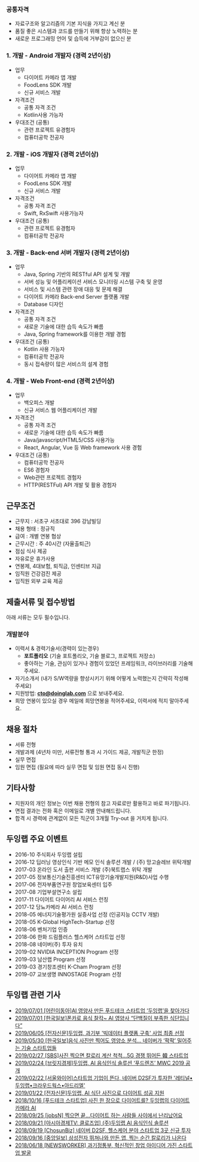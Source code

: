 ### 공통자격 
- 자료구조와 알고리즘의 기본 지식을 가지고 계신 분
- 품질 좋은 시스템과 코드를 만들기 위해 항상 노력하는 분
- 새로운 프로그래밍 언어 및  습득에 거부감이 없으신 분


### 1. 개발 - Android 개발자 (경력 2년이상)
- 업무
    - 다이어트 카메라 앱 개발
    - FoodLens SDK 개발
    - 신규 서비스 개발
- 자격조건
    - 공통 자격 조건
    - Kotlin사용 가능자
- 우대조건 (공통)
  	- 관련 프로젝트 유경험자
    - 컴퓨터공학 전공자

### 2. 개발 - iOS 개발자 (경력 2년이상)
- 업무
    - 다이어트 카메라 앱 개발
    - FoodLens SDK 개발
    - 신규 서비스 개발
- 자격조건
    - 공통 자격 조건
    - Swift, RxSwift 사용가능자
- 우대조건 (공통)
    - 관련 프로젝트 유경험자
  	- 컴퓨터공학 전공자

### 3. 개발 - Back-end 서버 개발자 (경력 2년이상)
- 업무
    - Java, Spring 기반의 RESTful API 설계 및 개발
    - 서버 성능 및 어플리케이션 서비스 모니터링 시스템 구축 및 운영
    - 서비스 및 시스템 관련 장애 대응 및 문제 해결
    - 다이어트 카메라 Back-end Server 플랫폼 개발
    - Database 디자인 
- 자격조건
    - 공통 자격 조건
    - 새로운 기술에 대한 습득 속도가 빠름 
  	- Java, Spring framework를 이용한 개발 경험 
- 우대조건 (공통)
    - Kotlin 사용 가능자
  	- 컴퓨터공학 전공자
  	- 동시 접속량이 많은 서비스의 설계 경험

### 4. 개발 - Web Front-end (경력 2년이상)
- 업무
    - 백오피스 개발
    - 신규 서비스 웹 어플리케이션 개발
- 자격조건
    - 공통 자격 조건
    - 새로운 기술에 대한 습득 속도가 빠름 
    - Java/javascript/HTML5/CSS 사용가능
    - React, Angular, Vue 등 Web framework 사용 경험
- 우대조건 (공통)
  	- 컴퓨터공학 전공자
    - ES6 경험자
  	- Web관련 프로젝트 경험자
    - HTTP(RESTFul) API 개발 및 활용 경험자
    
 	
    
    
## 근무조건

- 근무지 : 서초구 서초대로 396 강남빌딩
- 채용 형태 : 정규직
- 급여 : 개별 연봉 협상 
- 근무시간 : 주 40시간 (자율출퇴근)
- 점심 식사 제공
- 자유로운 휴가사용
- 연봉제, 4대보험, 퇴직금, 인센티브 지급
- 임직원 건강검진 제공
- 임직원 외부 교육 제공


## 제출서류 및 접수방법

아래 서류는 모두 필수입니다. 

### 개발분야
- 이력서 & 경력기술서(경력이 있는경우)
  - **포트폴리오** (기술 포트폴리오, 기술 블로그, 프로젝트 저장소)
  - 좋아하는 기술, 관심이 있거나 경험이 있었던 프레임워크, 라이브러리를 기술해주세요.
- 자기소개서 (내가 S/W역량을 향상시키기 위해 어떻게 노력했는지 간략히 작성해 주세요)
- 지원방법: **cto@doinglab.com** 으로 보내주세요. 
- 희망 연봉이 있으실 경우 메일에 희망연봉을 적어주세요, 이력서에 적지 말아주세요.

## 채용 절차
 - 서류 전형
 - 개발과제 (4년차 미만, 서류전형 통과 시 가이드 제공, 개발직군 한정)
 - 실무 면접 
 - 임원 면접 (필요에 따라 실무 면접 및 임원 면접 동시 진행)


## 기타사항 
- 지원자의 개인 정보는 이번 채용 전형의 참고 자료로만 활용하고 바로 파기됩니다.
- 면접 결과는 전화 혹은 이메일로 개별 안내해드립니다.
- 합격 시 경력에 관계없이 모든 직군이 3개월 Try-out 을 거치게 됩니다. 


## 두잉랩 주요 이벤트 
- 2016-10 주식회사 두잉랩 설립
- 2016-12 딥러닝 영상인식 기반 메모 인식 솔루션 개발 / (주) 망고슬레브 위탁개발
- 2017-03 온라인 도서 출판 서비스 개발 (주)북트랩스 위탁 개발
- 2017-05 정보통신기술진흥센터 ICT유망기술개발지원(R&D)사업 수행
- 2017-06 전자부품연구원 창업보육센터 입주
- 2017-08 기업부설연구소 설립
- 2017-11 다이어트 다이어리 AI 서비스 런칭
- 2017-12 당뇨카메라 AI 서비스 런칭
- 2018-05 에너지기술평가원 실증사업 선정 (인공지능 CCTV 개발)
- 2018-05 K-Global HighTech-Startup 선정
- 2018-06 벤처기업 인증
- 2018-06 한화 드림플러스 헬스케어 스타트업 선정
- 2018-08 네이버(주) 투자 유치
- 2019-02 NVIDIA INCEPTION Program 선정
- 2019-03 남산랩 Program 선정
- 2019-03 경기창조센터 K-Cham Program 선정
- 2019-07 교보생명 INNOSTAGE Program 선정

## 두잉랩 관련 기사 
- [2019/07/01   [어린이동아]AI 영양사 만든 푸드테크 스타트업 ‘두잉랩’을 찾아가다](http://kids.donga.com/?ptype=article&no=20190723155634952428)
- [2019/07/01   [한국일보]폰카로 음식 찰칵~ AI 영양사 “단백질이 부족한 식단입니다”](https://www.hankookilbo.com/News/Read/201906281882023146?did=NA&dtype=&dtypecode=&prnewsid=)
- [2019/06/05   [전자신문]두잉랩, 과기부 '빅데이터 플랫폼 구축' 사업 최종 선정](http://www.etnews.com/20190605000297)
- [2019/05/30   [한국일보]음식 사진만 찍어도 영양소 분석… 네이버가 ‘팍팍’ 밀어주는 기술 스타트업들](https://www.hankookilbo.com/News/Read/201905301767797554?did=NA&dtype=&dtypecode=&prnewsid=)
- [2019/02/27   [SBS]사진 찍으면 칼로리 계산 척척…5G 경쟁 뛰어든 韓 스타트업](https://news.sbs.co.kr/news/endPage.do?news_id=N1005153994&plink=ORI&cooper=NAVER)
- [2019/02/24   [브릿지경제]두잉랩, AI 음식인식 솔루션 ‘푸드렌즈’ MWC 2019 공개](http://www.viva100.com/main/view.php?key=20190224010006304)
- [2019/02/22   [서울와이어]스타트업 기업이 뜬다, 네이버 D2SF가 투자한 '레티널•두잉랩•크라우드웍스•아드리엘'](http://www.seoulwire.com/news/articleView.html?idxno=73719)
- [2019/01/22   [전자신문]두잉랩, AI 식단 사진으로 다이어트 성공 지원](https://news.naver.com/main/read.nhn?mode=LSD&mid=sec&sid1=105&oid=030&aid=0002777695)
- [2018/10/16   [푸드테크 스타트업] 사진 한 장으로 다이어트를? 두잉랩의 다이어트 카메라 AI](http://www.econovill.com/news/articleView.html?idxno=349057)
- [2018/09/25   [jobsN] 찍으면 끝…다이어트 하는 사람들 사이에서 난리났어요](https://1boon.kakao.com/jobsN/5ba8fac5709b530001966b92)
- [2018/09/21   [아시아경제TV: 클로즈업] (주)두잉랩 AI 음식인식 솔루션](https://tv.naver.com/v/4104918)
- [2018/09/19   [ChosunBiz] 네이버 D2SF, 헬스케어 분야 스타트업 3곳 신규 투자](http://biz.chosun.com/site/data/html_dir/2018/09/19/2018091901972.html)
- [2018/09/16   [중앙일보] 삼성전자 뛰쳐나와 만든 앱, 찍는 순간 칼로리가 나온다](https://news.joins.com/article/22973973)
- [2018/06/18   [NEWSWORKER] 과기정통부, 혁신적인 창업 아이디어 가진 스타트업 발굴](http://www.newsworker.co.kr/news/articleView.html?idxno=19221)
